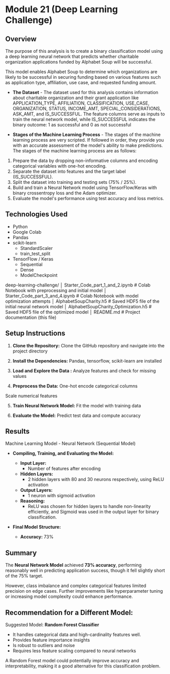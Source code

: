 # Module 21 (Deep Learning Challenge)

## **Overview**
The purpose of this analysis is to create a binary classification model using a deep learning neural network that predicts whether charitable organization applications funded by Alphabet Soup will be successful.

This model enables Alphabet Soup to determine which organizations are likely to be successful in securing funding based on various features such as application type, affiliation, use case, and requested funding amount.

* **The Dataset** - The dataset used for this analysis contains information about charitable organization and their grant application like APPLICATION_TYPE, AFFILIATION, CLASSIFICATION, USE_CASE, ORGANIZATION, STATUS, INCOME_AMT, SPECIAL_CONSIDERATIONS, ASK_AMT, and IS_SUCCESSFUL. The feature columns serve as inputs to train the neural network model, while IS_SUCCESSFUL indicates the binary outcome: 1 as successful and 0 as not successful

* **Stages of the Machine Learning Process** - The stages of the machine learning process are very scripted. If followed in order, they provide you with an accurate assessment of the model's ability to make predictions. The stages of the machine learning process are as follows: 
1. Prepare the data by dropping non-informative columns and encoding categorical variables with one-hot encoding.
2. Separate the dataset into features and the target label (IS_SUCCESSFUL).
3. Split the dataset into training and testing sets (75% / 25%).
4. Build and train a Neural Network model using TensorFlow/Keras with binary crossentropy loss and the Adam optimizer.
5. Evaluate the model's performance using test accuracy and loss metrics.

## **Technologies Used**
- Python 
- Google Colab
- Pandas
- scikit-learn 
    - StandardScaler
	- train_test_split
- TensorFlow / Keras
    - Sequential
	- Dense
	- ModelCheckpoint

deep-learning-challenge/
│   Starter_Code_part_1_and_2.ipynb     # Colab Notebook with preprocessing and initial model
│	Starter_Code_part_3_and_4.ipynb 	# Colab Notebook with model optimization attempts
│  	AlphabetSoupCharity.h5               # Saved HDF5 file of the initial neural network model
│   AlphabetSoupCharity_Optimization.h5  # Saved HDF5 file of the optimized model
│   README.md          					 # Project documentation (this file)

## **Setup Instructions**
1. **Clone the Repository:**
Clone the GitHub repository and navigate into the project directory

2. **Install the Dependencies:**
Pandas, tensorflow, scikit-learn are installed 

3. **Load and Explore the Data :**
Analyze features and check for missing values

4. **Preprocess the Data:** 
One-hot encode categorical columns

Scale numerical features

5. **Train Neural Network Model:**
Fit the model with training data

6. **Evaluate the Model:**
Predict test data and compute accuracy

## **Results**
Machine Learning Model - Neural Network (Sequential Model)
* **Compiling, Training, and Evaluating the Model:** 
	* **Input Layer:** 
		* Number of features after encoding
	* **Hidden Layers:** 
		* 2 hidden layers with 80 and 30 neurons respectively, using ReLU activation
	* **Output Layers:** 
		* 1 neuron with sigmoid activation
	* **Reasoning:**
		* ReLU was chosen for hidden layers to handle non-linearity efficiently, and Sigmoid was used in the output layer for binary classification.
		
* **Final Model Structure:** 
	* **Accuracy:** 73%


## Summary
The **Neural Network Model** achieved **73% accuracy**, performing reasonably well in predicting application success, though it fell slightly short of the 75% target.

However, class imbalance and complex categorical features limited precision on edge cases. Further improvements like hyperparameter tuning or increasing model complexity could enhance performance.

## Recommendation for a Different Model:
Suggested Model: **Random Forest Classifier**
-	It handles categorical data and high-cardinality features well. 
-	Provides feature importance insights
-	Is robust to outliers and noise
-	Requires less feature scaling compared to neural networks

A Random Forest model could potentially improve accuracy and interpretability, making it a good alternative for this classification problem.


